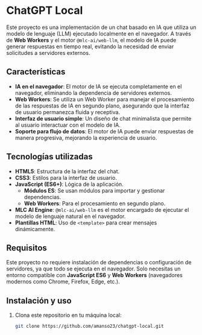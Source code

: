 # ChatGPT Local

Este proyecto es una implementación de un chat basado en IA que utiliza un modelo de lenguaje (LLM) ejecutado localmente en el navegador. A través de **Web Workers** y el motor `@mlc-ai/web-llm`, el modelo de IA puede generar respuestas en tiempo real, evitando la necesidad de enviar solicitudes a servidores externos.

## Características

- **IA en el navegador**: El motor de IA se ejecuta completamente en el navegador, eliminando la dependencia de servidores externos.
- **Web Workers**: Se utiliza un Web Worker para manejar el procesamiento de las respuestas de IA en segundo plano, asegurando que la interfaz de usuario permanezca fluida y receptiva.
- **Interfaz de usuario simple**: Un diseño de chat minimalista que permite al usuario interactuar con el modelo de IA.
- **Soporte para flujo de datos**: El motor de IA puede enviar respuestas de manera progresiva, mejorando la experiencia de usuario.

## Tecnologías utilizadas

- **HTML5**: Estructura de la interfaz del chat.
- **CSS3**: Estilos para la interfaz de usuario.
- **JavaScript (ES6+)**: Lógica de la aplicación.
  - **Módulos ES**: Se usan módulos para importar y gestionar dependencias.
  - **Web Workers**: Para el procesamiento en segundo plano.
- **MLC AI Engine**: `@mlc-ai/web-llm` es el motor encargado de ejecutar el modelo de lenguaje natural en el navegador.
- **Plantillas HTML**: Uso de `<template>` para crear mensajes dinámicamente.

## Requisitos

Este proyecto no requiere instalación de dependencias o configuración de servidores, ya que todo se ejecuta en el navegador. Solo necesitas un entorno compatible con **JavaScript ES6** y **Web Workers** (navegadores modernos como Chrome, Firefox, Edge, etc.).

## Instalación y uso

1. Clona este repositorio en tu máquina local:

   ```bash
   git clone https://github.com/amanso23/chatgpt-local.git

